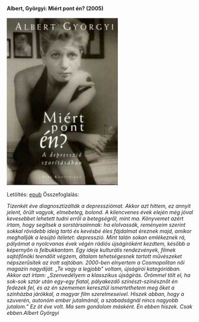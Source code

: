 #### <a name="id_530">Albert, Györgyi: Miért pont én? (2005)</a>
<img src="https://github.com/BercziSandor/calibre_lib/raw/main/Albert%2C%20Gyorgyi/Miert%20pont%20en_%20%28530%29/cover.jpg" alt="cover" width="300"/>

Letöltés: [epub](https://github.com/BercziSandor/calibre_lib/raw/main/Albert%2C%20Gyorgyi/Miert%20pont%20en_%20%28530%29/Miert%20pont%20en_%20-%20Albert%2C%20Gyorgyi.epub)
Összefoglalás:
<div>

<p class="MsoNormal"><i style="mso-bidi-font-style:normal">Tizenkét éve
diagnosztizálták a depressziómat. Akkor azt hittem, ez annyit jelent, őrült
vagyok, elmebeteg, bolond. A kilencvenes évek elején még jóval kevesebbet
lehetett tudni erről a betegségről, mint ma. Könyvemet azért írtam, hogy
segítsek a sorstársaimnak: ha elolvassák, reményeim szerint sokkal rövidebb
ideig tartó és kevésbé éles fájdalmat éreznek majd, amikor meghallják a lesújtó
ítéletet: depresszió. Mint talán sokan emlékeznek rá, pályámat a nyolcvanas
évek végén rádiós újságíróként kezdtem, később a képernyőn is felbukkantam. Egy
ideje kulturális rendezvények, filmek sajtófőnöki teendőit végzem, általam
tehetségesnek tartott művészeket népszerűsítek az írott sajtóban. 2000-ben
elnyertem a Cosmopolitan női magazin nagydíját. „Te vagy a legjobb” voltam,
újságírói kategóriában. Akkor azt írtam: „Szenvedélyem a klasszikus újságírás.
Örömmel tölt el, ha sok-sok sztár után egy-egy fiatal, pályakezdő
színészt-színésznőt én fedezek fel, és az én szememen keresztül ismertethetem
meg őket a színházba járókkal, a magyar film szerelmeseivel. Hiszek abban, hogy
a szuverén, autonóm ember jutalmánál, a szabadságnál nincs nagyobb jutalom.” Ez
öt éve volt. Ma sem gondolom másként. Én ebben hiszek. Csak ebben.</i><i style="mso-bidi-font-style:normal">Albert Györgyi</i></p>

</div>


